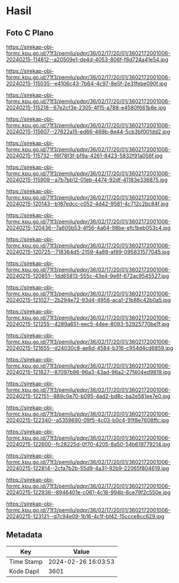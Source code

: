 # Hasil

## Foto C Plano

https://sirekap-obj-formc.kpu.go.id/71f3/pemilu/pdpr/36/02/17/20/01/3602172001006-20240215-114812--a20509e1-de4d-4053-806f-f8d724a41e54.jpg

https://sirekap-obj-formc.kpu.go.id/71f3/pemilu/pdpr/36/02/17/20/01/3602172001006-20240215-115035--e4106c43-7b64-4c97-8e5f-2e31febe090f.jpg

https://sirekap-obj-formc.kpu.go.id/71f3/pemilu/pdpr/36/02/17/20/01/3602172001006-20240215-115218--67e2cf3e-2305-4f15-a788-e4580f661b8e.jpg

https://sirekap-obj-formc.kpu.go.id/71f3/pemilu/pdpr/36/02/17/20/01/3602172001006-20240215-115607--27622a15-ed66-469b-8e44-5cb3bf001dd2.jpg

https://sirekap-obj-formc.kpu.go.id/71f3/pemilu/pdpr/36/02/17/20/01/3602172001006-20240215-115732--f6f78f3f-bf9a-4261-8423-5832f91a056f.jpg

https://sirekap-obj-formc.kpu.go.id/71f3/pemilu/pdpr/36/02/17/20/01/3602172001006-20240215-115909--a7b7bb12-01eb-4474-92df-41183e336875.jpg

https://sirekap-obj-formc.kpu.go.id/71f3/pemilu/pdpr/36/02/17/20/01/3602172001006-20240215-120143--b187edcc-c052-4d42-9581-4c712c2bc84f.jpg

https://sirekap-obj-formc.kpu.go.id/71f3/pemilu/pdpr/36/02/17/20/01/3602172001006-20240215-120436--7a605b53-4f56-4a64-98be-efc1beb053c4.jpg

https://sirekap-obj-formc.kpu.go.id/71f3/pemilu/pdpr/36/02/17/20/01/3602172001006-20240215-120725--718364d5-2159-4a89-af89-095831577045.jpg

https://sirekap-obj-formc.kpu.go.id/71f3/pemilu/pdpr/36/02/17/20/01/3602172001006-20240215-120851--1dd65813-555c-43e4-9e6f-672ac9545527.jpg

https://sirekap-obj-formc.kpu.go.id/71f3/pemilu/pdpr/36/02/17/20/01/3602172001006-20240215-121027--2b294e72-93d4-4956-aca1-21b88c42b0a5.jpg

https://sirekap-obj-formc.kpu.go.id/71f3/pemilu/pdpr/36/02/17/20/01/3602172001006-20240215-121255--4289a651-eec5-44ee-8093-52925770be1f.jpg

https://sirekap-obj-formc.kpu.go.id/71f3/pemilu/pdpr/36/02/17/20/01/3602172001006-20240215-121655--d24030c8-ae8d-4584-b316-c954d4cd6859.jpg

https://sirekap-obj-formc.kpu.go.id/71f3/pemilu/pdpr/36/02/17/20/01/3602172001006-20240215-121827--87097b96-96a3-43ad-96a2-27f404ed9819.jpg

https://sirekap-obj-formc.kpu.go.id/71f3/pemilu/pdpr/36/02/17/20/01/3602172001006-20240215-122151--889c0e70-b095-4ad2-bd8c-ba2e581ee7e0.jpg

https://sirekap-obj-formc.kpu.go.id/71f3/pemilu/pdpr/36/02/17/20/01/3602172001006-20240215-122340--a5359690-09f5-4c03-b0c4-91f8e7608ffc.jpg

https://sirekap-obj-formc.kpu.go.id/71f3/pemilu/pdpr/36/02/17/20/01/3602172001006-20240215-122600--fc28225d-0f70-4205-8a50-54b619779214.jpg

https://sirekap-obj-formc.kpu.go.id/71f3/pemilu/pdpr/36/02/17/20/01/3602172001006-20240215-122814--2cfa7b2b-55d9-4a31-92b9-22065f804619.jpg

https://sirekap-obj-formc.kpu.go.id/71f3/pemilu/pdpr/36/02/17/20/01/3602172001006-20240215-122936--8946401e-c061-4c18-994b-6ce79f2c550e.jpg

https://sirekap-obj-formc.kpu.go.id/71f3/pemilu/pdpr/36/02/17/20/01/3602172001006-20240215-123121--d7c94e09-1b16-4c1f-bf42-15ccce8cc629.jpg


## Metadata

| Key        | Value               |
| ---------- | ------------------- |
| Time Stamp | 2024-02-26 16:03:53 |
| Kode Dapil | 3601                |



